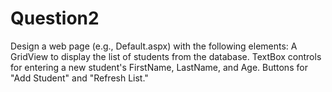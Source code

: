 # Question2
Design a web page (e.g., Default.aspx) with the following elements:
A GridView to display the list of students from the database.
TextBox controls for entering a new student's FirstName, LastName,
and Age.
Buttons for "Add Student" and "Refresh List."
